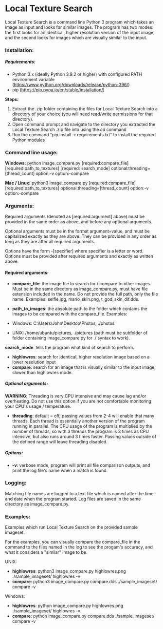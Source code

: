 # Local Texture Search
Local Texture Search is a command line Python 3 program which takes an image as input and looks for similar images. The
program has two modes: the first looks for an identical, higher resolution version of the input image, and the second
looks for images which are visually similar to the input.

### Installation:

##### Requirements:
- Python 3.x (ideally Python 3.9.2 or higher) with configured PATH environment variable
(https://www.python.org/downloads/release/python-396/)
- pip (https://pip.pypa.io/en/stable/installation/)

**Steps:**

1. Extract the .zip folder containing the files for Local Texture Search into a directory of your choice (you will need
read/write permissions for that directory).
2. Open command prompt and navigate to the directory you extracted the Local Texture Search .zip file into using the 
_cd_ command
3. Run the command "pip install -r requirements.txt" to install the required Python modules



### Command line usage:
**Windows:**
python image_compare.py [required:compare_file] [required:path_to_textures] [required: search_mode] 
optional:threading=[thread_count] option:-v 
option:-compare

**Mac / Linux:**
python3 image_compare.py [required:compare_file] [required:path_to_textures] optional:threading=[thread_count] option:-v 
option:-compare

### Arguments:

Required arguments (denoted as [required:argument] above) must be provided in the same order as above, and before any 
optional arguments.

Optional arguments must be in the format argument=value, and must be capitalized exactly as they are above.
They can be provided in any order as long as they are after all required arguments.

Options have the form -[specifier] where specifier is a letter or word. Options must be provided after required 
arguments and exactly as written above.

#### Required arguments:

- **compare_file**: the image file to search for / compare to other images. Must be in the same directory as 
image_compare.py, must have file extension included in the name. Do not provide the full path, only the file name. 
Examples: selfie.jpg, mario_skin.png, t_god_skin_dif.dds.

- **path_to_images**: the absolute path to the folder which contains the images to be compared with the compare_file. 
Examples: 
- Windows: C:\Users\John\Desktop\Photos, ./photos
- UNIX: /home/ubuntu/pictures, 
    ./pictures (path must be subfolder of folder containing image_compare.py for ./ syntax to work). 

**search_mode**: tells the program what kind of search to perform.
- **highlowres**: search for identical, higher resolution image based on a lower resolution input
- **compare**: search for an image that is visually similar to the input image, slower than highlowres mode.

##### Optional arguments:

**WARNING**: Threading is very CPU intensive and may cause lag and/or overheating. Do not use this option if you are not
comfortable monitoring your CPU's usage / temperature. 

- **threading**: default = off, passing values from 2-4 will enable that many threads. Each thread is essentially
another version of the program running in parallel. The CPU usage of the program is multiplied by the number of threads,
so with 3 threads the program is 3 times as CPU intensive, but also runs around 3 times faster.
Passing values outside of the defined range will leave threading disabled.
	
##### Options:
- **-v**: verbose mode, program will print all file comparison outputs, and print the log file's name when a match is 
found.

### Logging:

Matching file names are logged to a text file which is named after the time and date when the program started. Log files
are saved in the same directory as image_compare.py.

### Examples:
Examples which run Local Texture Search on the provided sample imageset. 

For the examples, you can visually compare the compare_file in the command to the files named in the log to see the progam's accuracy, and what it considers a "similar" image to be.

UNIX:
- **highlowres**: python3 image_compare.py highlowres.png ./sample_imageset/ highlowres -v
- **compare**: python3 image_compare.py compare.dds ./sample_imageset/ compare -v

Windows:
- **highlowres**: python image_compare.py highlowres.png ./sample_imageset/ highlowres -v
- **compare**: python image_compare.py compare.dds ./sample_imageset/ compare -v
